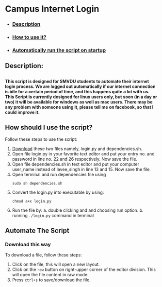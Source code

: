 <h1>Campus Internet Login</h1>

<ul>
	<li><h3><a href="#description:">Description</a></h3></li>
	<li><h3><a href="#how-should-i-use-the-script?">How to use it?</a></h3></li>
	<li><h3><a href="#automate-the-script">Automatically run the script on startup</a></h3></li>
</ul>


<h2>Description:<h2>
<h4>This script is designed for SMVDU students to automate their internet login process. We are logged out automatically if our internet connection is idle for a certain period of time, and this happens quite a lot with us. This Script is currently designed for linux users only, but soon (in a day or two) it will be available for windows as well as mac users. There may be any problem with someone using it, please tell me on facebook, so that I could improve it. </h4>

<h2>How should I use the script?</h2>

Follow these steps to use the script:

1. <a href="#download-this-way">Download</a> these two files namely, login.py and dependencies.sh. 
2. Open file login.py in your favorite text editor and put your entry no. and password in line no. 22 and 26 respectively. Now save the file.
3. Open file dependencies.sh in text editor and put your computer user_name instead of lavee_singh in line 13 and 15. Now save the file.
4. Open terminal and run dependencies file using 
	```
	sudo sh dependencies.sh
	```
5. Convert the login.py into executable by using:
	```
	chmod a+x login.py
	```
6. Run the file by:
		a. double clicking and and choosing run option.
		b. running ```./login.py``` command in terminal


<h2>Automate The Script</h2>


<h3 >Download this way</h3>
To download a file, follow these steps:

1. Click on the file, this will open a new layout.
2. Click on the ```raw``` button on right-upper corner of the editor division. This will open the file content in raw mode.
3. Press ```ctrl+s``` to save/download the file.